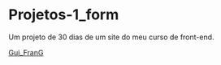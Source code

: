 # Projetos-1_form
Um projeto de 30 dias de um site do meu curso de front-end.

[Gui_FranG](https://github.com/GuilhermeFranG)
